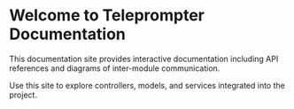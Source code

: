 # Welcome to Teleprompter Documentation

This documentation site provides interactive documentation including API references and diagrams of inter-module communication.

Use this site to explore controllers, models, and services integrated into the project.
